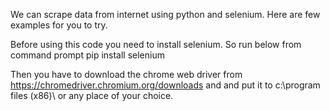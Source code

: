 We can scrape data from internet using python and selenium. Here are few examples for you to try.

Before using this code you need to install selenium. So run below from command prompt
pip install selenium

Then you have to download the chrome web driver from https://chromedriver.chromium.org/downloads and and put it to c:\program files (x86)\ or any place of your choice.
